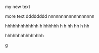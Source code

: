 my new text

more text dddddddd nnnnnnnnnnnnnnnnnn

hhhhhhhhhhhhh h hhhhhh h h hh hh h  hh 

hhhhhhhhhhhhhhh

g
